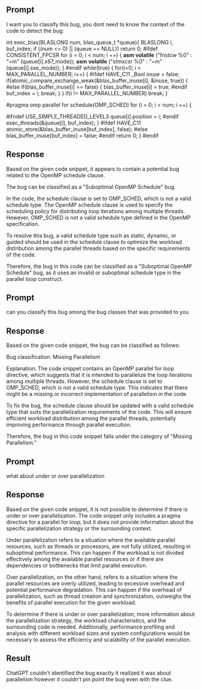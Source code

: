 ## Prompt
I want you to classify this bug, you dont need to know the context of the code to detect the bug:

int exec_blas(BLASLONG num, blas_queue_t *queue){
  BLASLONG i, buf_index;
  if ((num <= 0) || (queue == NULL)) return 0;
#ifdef CONSISTENT_FPCSR
  for (i = 0; i < num; i ++) {
    __asm__ __volatile__ ("fnstcw %0"  : "=m" (queue[i].x87_mode));
    __asm__ __volatile__ ("stmxcsr %0" : "=m" (queue[i].sse_mode));
  }
#endif
  while(true) {
    for(i=0; i < MAX_PARALLEL_NUMBER; i++) {
#ifdef HAVE_C11
      _Bool inuse = false;
      if(atomic_compare_exchange_weak(&blas_buffer_inuse[i], &inuse, true)) {
#else
      if(blas_buffer_inuse[i] == false) {
        blas_buffer_inuse[i] = true;
#endif
        buf_index = i;
        break;
      }
    }
    if(i != MAX_PARALLEL_NUMBER)
      break;
  }

#pragma omp parallel for schedule(OMP_SCHED)
  for (i = 0; i < num; i ++) {

#ifndef USE_SIMPLE_THREADED_LEVEL3
    queue[i].position = i;
#endif
    exec_threads(&queue[i], buf_index);
  }
#ifdef HAVE_C11
  atomic_store(&blas_buffer_inuse[buf_index], false);
#else
  blas_buffer_inuse[buf_index] = false;
#endif
  return 0;
}
#endif
## Response
Based on the given code snippet, it appears to contain a potential bug related to the OpenMP schedule clause.

The bug can be classified as a "Suboptimal OpenMP Schedule" bug.

In the code, the schedule clause is set to OMP_SCHED, which is not a valid schedule type. The OpenMP schedule clause is used to specify the scheduling policy for distributing loop iterations among multiple threads. However, OMP_SCHED is not a valid schedule type defined in the OpenMP specification.

To resolve this bug, a valid schedule type such as static, dynamic, or guided should be used in the schedule clause to optimize the workload distribution among the parallel threads based on the specific requirements of the code.

Therefore, the bug in this code can be classified as a "Suboptimal OpenMP Schedule" bug, as it uses an invalid or suboptimal schedule type in the parallel loop construct.
## Prompt
can you classify this bug among the bug classes that was provided to you
## Response
Based on the given code snippet, the bug can be classified as follows:

Bug classification: Missing Parallelism

Explanation: The code snippet contains an OpenMP parallel for loop directive, which suggests that it is intended to parallelize the loop iterations among multiple threads. However, the schedule clause is set to OMP_SCHED, which is not a valid schedule type. This indicates that there might be a missing or incorrect implementation of parallelism in the code.

To fix the bug, the schedule clause should be updated with a valid schedule type that suits the parallelization requirements of the code. This will ensure efficient workload distribution among the parallel threads, potentially improving performance through parallel execution.

Therefore, the bug in this code snippet falls under the category of "Missing Parallelism."
## Prompt
what about under or over parallelization
## Response
Based on the given code snippet, it is not possible to determine if there is under or over parallelization. The code snippet only includes a pragma directive for a parallel for loop, but it does not provide information about the specific parallelization strategy or the surrounding context.

Under parallelization refers to a situation where the available parallel resources, such as threads or processors, are not fully utilized, resulting in suboptimal performance. This can happen if the workload is not divided effectively among the available parallel resources or if there are dependencies or bottlenecks that limit parallel execution.

Over parallelization, on the other hand, refers to a situation where the parallel resources are overly utilized, leading to excessive overhead and potential performance degradation. This can happen if the overhead of parallelization, such as thread creation and synchronization, outweighs the benefits of parallel execution for the given workload.

To determine if there is under or over parallelization, more information about the parallelization strategy, the workload characteristics, and the surrounding code is needed. Additionally, performance profiling and analysis with different workload sizes and system configurations would be necessary to assess the efficiency and scalability of the parallel execution.
## Result
ChatGPT couldn't identified the bug exactly it realized it was about parallelism however it couldn't pin point the bug even with the clue.